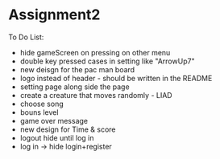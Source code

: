# Assignment2
 To Do List:
 - hide gameScreen on pressing on other menu
 - double key pressed cases in setting like "ArrowUp7"
 - new deisgn for the pac man board
 - logo instead of header - should be written in the README
 - setting page along side the page
 - create a creature that moves randomly - LIAD
 - choose song 
 - bouns level
 - game over message
 - new design for Time & score  
 - logout hide until log in
 - log in -> hide login+register


 

 
